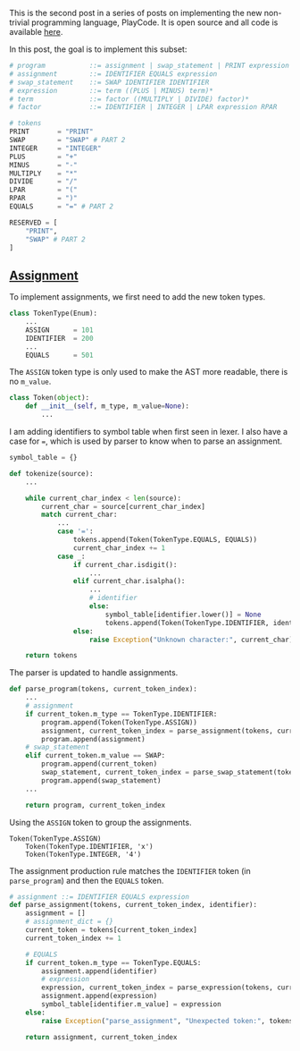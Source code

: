 <!-- Crafting the Language of Play, Part 2: Assignment and swap
Michael Sjöberg
Jul 14, 2023
Jul 14, 2023 -->

This is the second post in a series of posts on implementing the new non-trivial programming language, PlayCode. It is open source and all code is available [here](https://github.com/mixmaester/playcode).

In this post, the goal is to implement this subset:

```python
# program           ::= assignment | swap_statement | PRINT expression
# assignment        ::= IDENTIFIER EQUALS expression
# swap_statement    ::= SWAP IDENTIFIER IDENTIFIER
# expression        ::= term ((PLUS | MINUS) term)*
# term              ::= factor ((MULTIPLY | DIVIDE) factor)*
# factor            ::= IDENTIFIER | INTEGER | LPAR expression RPAR

# tokens
PRINT       = "PRINT"
SWAP        = "SWAP" # PART 2
INTEGER     = "INTEGER"
PLUS        = "+"
MINUS       = "-"
MULTIPLY    = "*"
DIVIDE      = "/"
LPAR        = "("
RPAR        = ")"
EQUALS      = "=" # PART 2

RESERVED = [
    "PRINT",
    "SWAP" # PART 2
]
```

## <a name="1" class="anchor"></a> [Assignment](#1)

To implement assignments, we first need to add the new token types.

```python
class TokenType(Enum):
    ...
    ASSIGN      = 101
    IDENTIFIER  = 200
    ...
    EQUALS      = 501
```

The `ASSIGN` token type is only used to make the AST more readable, there is no `m_value`.

```python
class Token(object):
    def __init__(self, m_type, m_value=None):
        ...
```

I am adding identifiers to symbol table when first seen in lexer. I also have a case for `=`, which is used by parser to know when to parse an assignment.

```python
symbol_table = {}
```

```python
def tokenize(source):
    ...

    while current_char_index < len(source):
        current_char = source[current_char_index]
        match current_char:
            ...
            case '=':
                tokens.append(Token(TokenType.EQUALS, EQUALS))
                current_char_index += 1
            case _:
                if current_char.isdigit():
                    ...
                elif current_char.isalpha():
                    ...
                    # identifier
                    else:
                        symbol_table[identifier.lower()] = None
                        tokens.append(Token(TokenType.IDENTIFIER, identifier.lower()))
                else:
                    raise Exception("Unknown character:", current_char)

    return tokens
```

The parser is updated to handle assignments.

```python
def parse_program(tokens, current_token_index):
    ...
    # assignment
    if current_token.m_type == TokenType.IDENTIFIER:
        program.append(Token(TokenType.ASSIGN))
        assignment, current_token_index = parse_assignment(tokens, current_token_index, identifier=current_token)
        program.append(assignment)
    # swap_statement
    elif current_token.m_value == SWAP:
        program.append(current_token)
        swap_statement, current_token_index = parse_swap_statement(tokens, current_token_index)
        program.append(swap_statement)
    ...

    return program, current_token_index
```

Using the `ASSIGN` token to group the assignments.

```
Token(TokenType.ASSIGN)
    Token(TokenType.IDENTIFIER, 'x')
    Token(TokenType.INTEGER, '4')
```

The assignment production rule matches the `IDENTIFIER` token (in `parse_program`) and then the `EQUALS` token.

```python
# assignment ::= IDENTIFIER EQUALS expression
def parse_assignment(tokens, current_token_index, identifier):
    assignment = []
    # assignment_dict = {}
    current_token = tokens[current_token_index]
    current_token_index += 1

    # EQUALS
    if current_token.m_type == TokenType.EQUALS:
        assignment.append(identifier)
        # expression
        expression, current_token_index = parse_expression(tokens, current_token_index)
        assignment.append(expression)
        symbol_table[identifier.m_value] = expression
    else:
        raise Exception("parse_assignment", "Unexpected token:", tokens[current_token_index])

    return assignment, current_token_index
```
